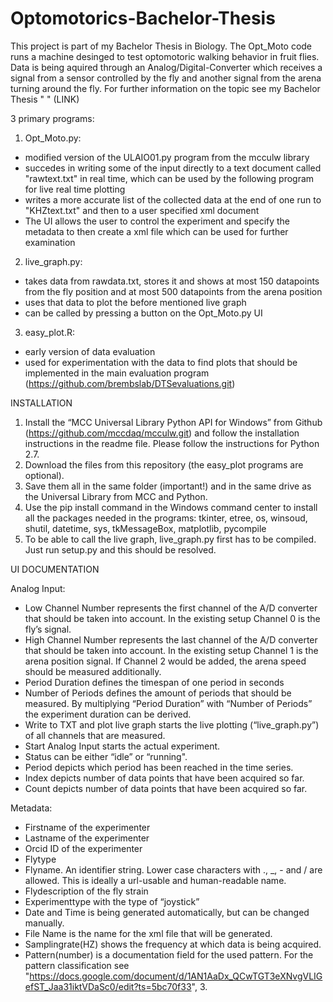 # Optomotorics-Bachelor-Thesis

This project is part of my Bachelor Thesis in Biology. The Opt_Moto code runs a machine desinged to test optomotoric walking behavior in fruit flies. Data is being aquired through an Analog/Digital-Converter which receives a signal from a sensor controlled by the fly and another signal from the arena turning around the fly. 
For further information on the topic see my Bachelor Thesis " " (LINK)

3 primary programs:
1. Opt_Moto.py: 
- modified version of the ULAIO01.py program from the mcculw library
- succedes in writing some of the input directly to a text document called "rawtext.txt" in real time, which can be used by the following program for live real time plotting
- writes a more accurate list of the collected data at the end of one run to "KHZtext.txt" and then to a user specified xml document
- The UI allows the user to control the experiment and specify the metadata to then create a xml file which can be used for further examination

2. live_graph.py:
- takes data from rawdata.txt, stores it and shows at most 150 datapoints from the fly position and at most 500 datapoints from the arena position
- uses that data to plot the before mentioned live graph
- can be called by pressing a button on the Opt_Moto.py UI

3. easy_plot.R:
- early version of data evaluation
- used for experimentation with the data to find plots that should be implemented in the main evaluation program (https://github.com/brembslab/DTSevaluations.git)

INSTALLATION
1. Install the “MCC Universal Library Python API for Windows” from Github (https://github.com/mccdaq/mcculw.git) and follow the installation instructions in the readme file. Please follow the instructions for Python 2.7.
2. Download the files from this repository (the easy_plot programs are optional).
3. Save them all in the same folder (important!) and in the same drive as the Universal Library from MCC and Python.
4. Use the pip install command in the Windows command center to install all the packages needed in the programs: tkinter, etree, os, winsoud, shutil, datetime, sys, tkMessageBox, matplotlib, pycompile
5. To be able to call the live graph, live_graph.py first has to be compiled. Just run setup.py and this should be resolved.

UI DOCUMENTATION

Analog Input:
- Low Channel Number represents the first channel of the A/D converter that should be taken into account. In the existing setup Channel 0 is the fly’s signal.
- High Channel Number represents the last channel of the A/D converter that should be taken into account. In the existing setup Channel 1 is the arena position signal. If Channel 2 would be added, the arena speed should be measured additionally.
- Period Duration defines the timespan of one period in seconds
- Number of Periods defines the amount of periods that should be measured. By multiplying “Period Duration” with “Number of Periods” the experiment duration can be derived.
- Write to TXT and plot live graph starts the live plotting (“live_graph.py”) of all channels that are measured.
- Start Analog Input starts the actual experiment.
- Status can be either “idle” or “running".
- Period depicts which period has been reached in the time series.
- Index depicts number of data points that have been acquired so far.
- Count depicts number of data points that have been acquired so far.

Metadata:
- Firstname of the experimenter
- Lastname of the experimenter
- Orcid ID of the experimenter
- Flytype
- Flyname. An identifier string. Lower case characters with ., _, - and / are allowed. This is ideally a url-usable and human-readable        name.
- Flydescription of the fly strain
- Experimenttype with the type of “joystick”
- Date and Time is being generated automatically, but can be changed manually.
- File Name is the name for the xml file that will be generated.
- Samplingrate(HZ) shows the frequency at which data is being acquired.
- Pattern(number) is a documentation field for the used pattern. For the pattern classification see "https://docs.google.com/document/d/1AN1AaDx_QCwTGT3eXNvgVLIGefST_Jaa31iktVDaSc0/edit?ts=5bc70f33", 3.
